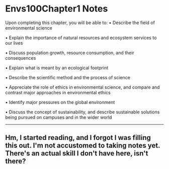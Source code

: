 # Envs100Chapter1 Notes

Upon completing this chapter, you will be able to:
• Describe the field of environmental science

• Explain the importance of natural resources and ecosystem services to our lives

• Discuss population growth, resource consumption, and their consequences

• Explain what is meant by an ecological footprint

• Describe the scientific method and the process of science

• Appreciate the role of ethics in environmental science, and compare and contrast major approaches in environmental ethics

• Identify major pressures on the global environment

• Discuss the concept of sustainability, and describe sustainable solutions being pursued on campuses and in the wider world

---
Hm, I started reading, and I forgot I was filling this out.  I'm not accustomed to taking notes yet.  There's an actual skill I don't have here, isn't there?
---


